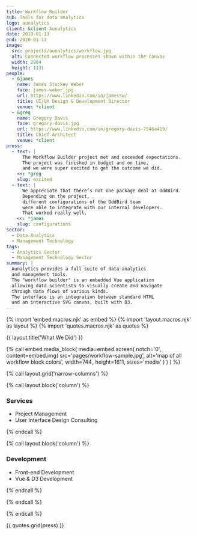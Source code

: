 ```yaml
---
title: Workflow Builder
sub: Tools for data analytics
logo: aunalytics
client: &client Aunalytics
date: 2019-01-13
end: 2020-01-13
image:
  src: projects/aunalytics/workflow.jpg
  alt: Connected workflow processes shown within the canvas
  width: 2804
  height: 1131
people:
  - &james
    name: James Stuckey Weber
    face: james-weber.jpg
    url: https://www.linkedin.com/in/jamessw/
    title: UI/UX Design & Development Director
    venue: *client
  - &greg
    name: Gregory Davis
    face: gregory-davis.jpg
    url: https://www.linkedin.com/in/gregory-davis-7546a419/
    title: Chief Architect
    venue: *client
press:
  - text: |
      The Workflow Builder project met and exceeded expectations.
      The project was finished in budget and on time,
      and we were super excited to get the outcome we did.
    <<: *greg
    slug: excited
  - text: |
      We appreciate that there’s not one package deal at OddBird.
      Depending on the project,
      different configurations of the OddBird team
      were able to integrate with our internal developers.
      That worked really well.
    <<: *james
    slug: configurations
sector:
  - Data-Analytics
  - Management Technology
tags:
  - Analytics Sector
  - Management Technology Sector
summary: |
  Aunalytics provides a full suite of data-analytics
  and management tools.
  The "workflow builder" is an embedded Vue application
  allowing data scientists to visually create and navigate
  through data flows of various kinds.
  The interface is an integration between standard HTML
  and an interactive SVG canvas, built with D3.
---
```

{% import 'embed.macros.njk' as embed %}
{% import 'layout.macros.njk' as layout %}
{% import 'quotes.macros.njk' as quotes %}

{{ layout.title('What We Did') }}


{% call embed.media_block(
  media=embed.screen(
    notch='0',
    content=embed.img(
      src='pages/workflow-sample.jpg',
      alt='map of all workflow block colors',
      width=744 ,
      height=1611,
      sizes='media'
    )
  )
) %}


{% call layout.grid('narrow-columns') %}

{% call layout.block('column') %}

### Services

 - Project Management
 - User Interface Design Consulting

 {% endcall %}

 {% call layout.block('column') %}

### Development

  - Front-end Development
  - Vue & D3 Development

{% endcall %}

{% endcall %}

{% endcall %}

{{ quotes.grid(press) }}
